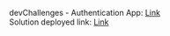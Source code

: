devChallenges - Authentication App: [Link](https://devchallenges.io/challenges/N1fvBjQfhlkctmwj1tnw/)  
Solution deployed link: [Link](https://authenticationapp.vercel.app/)